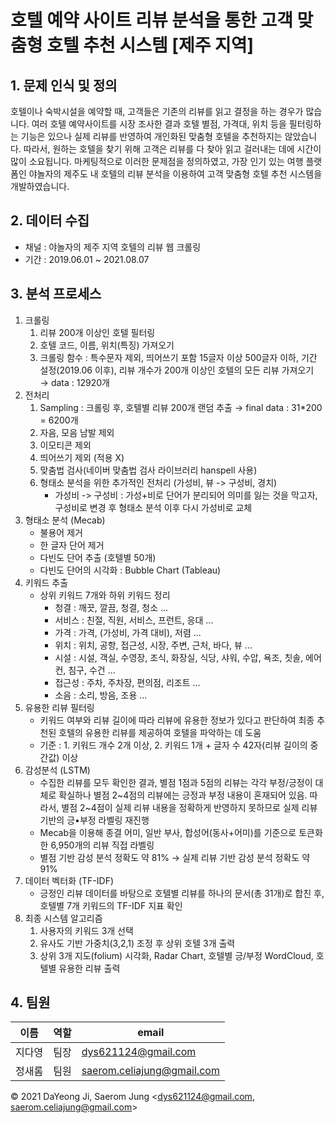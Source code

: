 # 호텔 예약 사이트 리뷰 분석을 통한 고객 맞춤형 호텔 추천 시스템 [제주 지역]

## 1. 문제 인식 및 정의
호텔이나 숙박시설을 예약할 때, 고객들은 기존의 리뷰를 읽고 결정을 하는 경우가 많습니다. 여러 호텔 예약사이트를 시장 조사한 결과 호텔 별점, 가격대, 위치 등을 필터링하는 기능은 있으나 실제 리뷰를 반영하여 개인화된 맞춤형 호텔을 추천하지는 않았습니다. 따라서, 원하는 호텔을 찾기 위해 고객은 리뷰를 다 찾아 읽고 걸러내는 데에 시간이 많이 소요됩니다. 마케팅적으로 이러한 문제점을 정의하였고, 가장 인기 있는 여행 플랫폼인 야놀자의 제주도 내 호텔의 리뷰 분석을 이용하여 고객 맞춤형 호텔 추천 시스템을 개발하였습니다.


## 2. 데이터 수집
- 채널 : 야놀자의 제주 지역 호텔의 리뷰 웹 크롤링
- 기간 : 2019.06.01 ~ 2021.08.07

## 3. 분석 프로세스
1. 크롤링
    1. 리뷰 200개 이상인 호텔 필터링
    2. 호텔 코드, 이름, 위치(특징) 가져오기
    3. 크롤링 함수 : 특수문자 제외, 띄어쓰기 포함 15글자 이상 500글자 이하, 기간 설정(2019.06 이후), 리뷰 개수가 200개 이상인 호텔의 모든 리뷰 가져오기 <br>
    → data : 12920개
2. 전처리
    1. Sampling : 크롤링 후, 호텔별 리뷰 200개 랜덤 추출 → final data : 31*200 = 6200개
    2. 자음, 모음 남발 제외
    3. 이모티콘 제외
    4. 띄어쓰기 제외 (적용 X)
    5. 맞춤법 검사(네이버 맞춤법 검사 라이브러리 hanspell 사용)
    6. 형태소 분석을 위한 추가적인 전처리 (가성비, 뷰 -> 구성비, 경치) <br>
        * 가성비 -> 구성비 : 가성+비로 단어가 분리되어 의미를 잃는 것을 막고자, 구성비로 변경 후 형태소 분석 이후 다시 가성비로 교체
3. 형태소 분석 (Mecab)
    - 불용어 제거
    - 한 글자 단어 제거
    - 다빈도 단어 추출 (호텔별 50개)
    - 다빈도 단어의 시각화 : Bubble Chart (Tableau)
4. 키워드 추출 <br>
    - 상위 키워드 7개와 하위 키워드 정리
        - 청결 : 깨끗, 깔끔, 청결, 청소 ...
        - 서비스 : 친절, 직원, 서비스, 프런트, 응대 ...
        - 가격 : 가격, (가성비, 가격 대비), 저렴 ...
        - 위치 : 위치, 공항, 접근성, 시장, 주변, 근처, 바다, 뷰 ...
        - 시설 : 시설, 객실, 수영장, 조식, 화장실, 식당, 샤워, 수압, 욕조, 칫솔, 에어컨, 침구, 수건 ...
        - 접근성 : 주차, 주차장, 편의점, 리조트 ...
        - 소음 : 소리, 방음, 조용 ...
5. 유용한 리뷰 필터링
    - 키워드 여부와 리뷰 길이에 따라 리뷰에 유용한 정보가 있다고 판단하여 최종 추천된 호텔의 유용한 리뷰를 제공하여 호텔을 파악하는 데 도움
    - 기준 : 1. 키워드 개수 2개 이상, 2. 키워드 1개 + 글자 수 42자(리뷰 길이의 중간값) 이상
6. 감성분석 (LSTM)
    - 수집한 리뷰를 모두 확인한 결과, 별점 1점과 5점의 리뷰는 각각 부정/긍정이 대체로 확실하나 별점 2~4점의 리뷰에는 긍정과 부정 내용이 혼재되어 있음. 따라서, 별점 2~4점이 실제 리뷰 내용을 정확하게 반영하지 못하므로 실제 리뷰 기반의 긍•부정 라벨링 재진행
    - Mecab을 이용해 종결 어미, 일반 부사, 합성어(동사+어미)를 기준으로 토큰화한 6,950개의 리뷰 직접 라벨링
    - 별점 기반 감성 분석 정확도 약 81% → 실제 리뷰 기반 감성 분석 정확도 약 91%
7. 데이터 벡터화 (TF-IDF)
    - 긍정인 리뷰 데이터를 바탕으로 호텔별 리뷰를 하나의 문서(총 31개)로 합친 후, 호텔별 7개 키워드의 TF-IDF 지표 확인 
8. 최종 시스템 알고리즘
    1. 사용자의 키워드 3개 선택
    2. 유사도 기반 가중치(3,2,1) 조정 후 상위 호텔 3개 출력
    3. 상위 3개 지도(folium) 시각화, Radar Chart, 호텔별 긍/부정 WordCloud, 호텔별 유용한 리뷰 출력

    
## 4. 팀원
|이름|역할|email|
|---|---|---|
|지다영|팀장|dys621124@gmail.com|
|정새롬|팀원|saerom.celiajung@gmail.com|


© 2021 DaYeong Ji, Saerom Jung <dys621124@gmail.com, saerom.celiajung@gmail.com>
